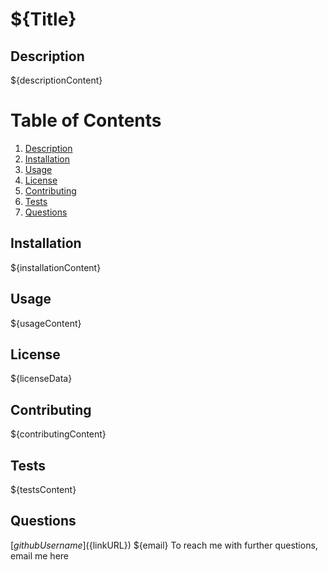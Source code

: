 # ${Title}

## Description

${descriptionContent}

# Table of Contents
1. [Description](#description)
2. [Installation](#installation)
3. [Usage](#usage)
4. [License](#license)
5. [Contributing](#contributing)
6. [Tests](#tests)
7. [Questions](#questions)

## Installation

${installationContent}

## Usage

${usageContent}

## License

${licenseData}

## Contributing

${contributingContent}

## Tests

${testsContent}

## Questions

[${githubUsername}](${linkURL})
${email}
To reach me with further questions, email me here